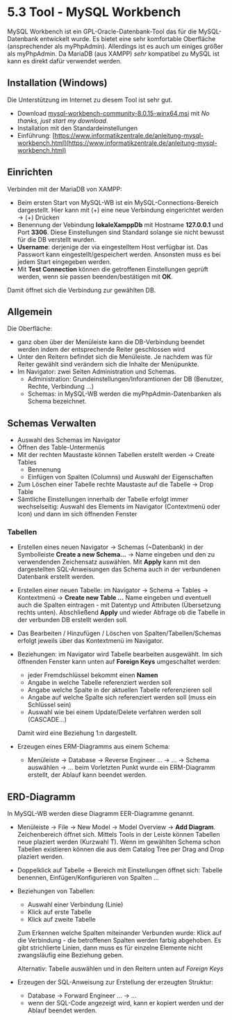 # 5.3 Tool - MySQL Workbench

MySQL Workbench ist ein GPL-Oracle-Datenbank-Tool das für die MySQL-Datenbank entwickelt wurde. Es bietet eine sehr komfortable Oberfläche (ansprechender als myPhpAdmin). Allerdings ist es auch um einiges größer als myPhpAdmin. Da MariaDB (aus XAMPP) *sehr* kompatibel zu MySQL ist kann es direkt dafür verwendet werden.

## Installation (Windows)

Die Unterstützung im Internet zu diesem Tool ist sehr gut.

- Download [mysql-workbench-community-8.0.15-winx64.msi](https://dev.mysql.com/downloads/file/?id=484382) mit *No thanks, just start my download.*
- Installation mit den Standardeinstellungen
- Einführung: [https://www.informatikzentrale.de/anleitung-mysql-workbench.html](https://www.informatikzentrale.de/anleitung-mysql-workbench.html)

## Einrichten

Verbinden mit der MariaDB von XAMPP:

- Beim ersten Start von MySQL-WB ist ein MySQL-Connections-Bereich dargestellt. Hier kann mit (+) eine neue Verbindung eingerichtet werden -> (+) Drücken
- Benennung der Vebindung **lokaleXamppDb** mit Hostname **127.0.0.1** und Port **3306**. Diese Einstellungen sind Standard solange sie nicht bewusst für die DB verstellt wurden.
- **Username**: derjenige der via eingestelltem Host verfügbar ist. Das Passwort kann eingestellt/gespeichert werden. Ansonsten muss es bei jedem Start eingegeben werden.
- Mit **Test Connection** können die getroffenen Einstellungen geprüft werden, wenn sie passen beenden/bestätigen mit **OK**.

Damit öffnet sich die Verbindung zur gewählten DB.

## Allgemein

Die Oberfläche:

- ganz oben über der Menüleiste kann die DB-Verbindung beendet werden indem der entsprechende Reiter geschlossen wird
- Unter den Reitern befindet sich die Menüleiste. Je nachdem was für Reiter gewählt sind verändern sich die Inhalte der Menüpunkte.
- Im Navigator: zwei Seiten Administration und Schemas.
  - Administration: Grundeinstellungen/Inforamtionen der DB (Benutzer, Rechte, Verbindung ...)
  - Schemas: in MySQL-WB werden die myPhpAdmin-Datenbanken als Schema bezeichnet.

## Schemas Verwalten

- Auswahl des Schemas im Navigator
- Öffnen des Table-Untermenüs
- Mit der rechten Maustaste können Tabellen erstellt werden -> Create Tables
  - Bennenung
  - Einfügen von Spalten (Columns) und Auswahl der Eigenschaften
- Zum Löschen einer Tabelle rechte Maustaste auf die Tabelle -> Drop Table
- Sämtliche Einstellungen innerhalb der Tabelle erfolgt immer wechselseitig: Auswahl des Elements im Navigator (Contextmenü oder Icon) und dann im sich öffnenden Fenster

### Tabellen

- Erstellen eines neuen Navigator -> Schemas (~Datenbank) in der Symbolleiste **Create a new Schema...** -> Name eingeben und den zu verwendenden Zeichensatz auswählen. Mit **Apply** kann mit den dargestellten SQL-Anweisungen das Schema auch in der verbundenen Datenbank erstellt werden.

- Erstellen einer neuen Tabelle: im Navigator -> Schema -> Tables -> Kontextmenü -> **Create new Table ...**
  Name eingeben und eventuell auch die Spalten eintragen - mit Datentyp und Attributen (Übersetzung rechts unten). Abschließend **Apply** und wieder Abfrage ob die Tabelle in der verbunden DB erstellt werden soll.

- Das Bearbeiten / Hinzufügen / Löschen von Spalten/Tabellen/Schemas erfolgt jeweils über das Kontextmenü im Navigator.

- Beziehungen: im Navigator wird Tabelle bearbeiten ausgewählt. Im sich öffnenden Fenster kann unten auf **Foreign Keys** umgeschaltet werden:

  - jeder Fremdschlüssel bekommt einen **Namen**
  - Angabe in welche Tabelle referenziert werden soll
  - Angabe welche Spalte in der aktuellen Tabelle referenzieren soll
  - Angabe auf welche Spalte sich referenziert werden soll (muss ein Schlüssel sein)
  - Auswahl wie bei einem Update/Delete verfahren werden soll (CASCADE...)

  Damit wird eine Beziehung 1:n dargestellt.

- Erzeugen eines ERM-Diagramms aus einem Schema:

  - Menüleiste -> Database -> Reverse Engineer ... -> ... -> Schema auswählen -> ... beim Vorletzten Punkt wurde ein ERM-Diagramm erstellt, der Ablauf kann beendet werden.

## ERD-Diagramm

In MySQL-WB werden diese Diagramm EER-Diagramme genannt.

- Menüleiste -> File -> New Model -> Model Overview -> **Add Diagram**. Zeichenbereich öffnet sich. Mittels Tools in der Leiste können Tabellen neue plaziert werden (Kurzwahl T). Wenn im gewählten Schema schon Tabellen existieren können die aus dem Catalog Tree per Drag and Drop plaziert werden.

- Doppelklick auf Tabelle -> Bereich mit Einstellungen öffnet sich: Tabelle benennen, Einfügen/Konfigurieren von Spalten ...

- Beziehungen von Tabellen:

  - Auswahl einer Verbindung (Linie) 
  - Klick auf erste Tabelle
  - Klick auf zweite Tabelle

  Zum Erkennen welche Spalten miteinander Verbunden wurde: Klick auf die Verbindung - die betroffenen Spalten werden farbig abgehoben. Es gibt strichlierte Linien, dann muss es für einzelne Elemente nicht zwangsläufig eine Beziehung geben.

  Alternativ: Tabelle auswählen und in den Reitern unten auf *Foreign Keys*

- Erzeugen der SQL-Anweisung zur Erstellung der erzeugten Struktur:
  - Database -> Forward Engineer ... -> ... 
  - wenn der SQL-Code angezeigt wird, kann er kopiert werden und der Ablauf beendet werden.